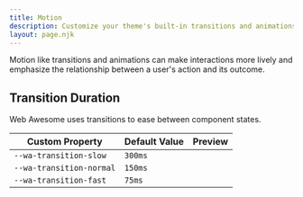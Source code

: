 ```yaml
---
title: Motion
description: Customize your theme's built-in transitions and animations with Web Awesome's motion properties.
layout: page.njk
---
```


<style>
  .swatch {
    background-color: var(--wa-color-neutral-fill-normal);
    border: none;
  }
  .swatch:hover {
    background-color: var(--wa-color-brand-fill-loud);
  }
</style>

Motion like transitions and animations can make interactions more lively and emphasize the relationship between a user's action and its outcome.

## Transition Duration

Web Awesome uses transitions to ease between component states.

| Custom Property               | Default Value |  Preview                        |
| ----------------------------- | - | ------------------------------- |
| `--wa-transition-slow`   | <code>300ms</code> | <div class="swatch" style="transition: background-color var(--wa-transition-slow)"></div> |
| `--wa-transition-normal`   | <code>150ms</code> | <div class="swatch" style="transition: background-color var(--wa-transition-normal)"></div> |
| `--wa-transition-fast`   | <code>75ms</code> | <div class="swatch" style="transition: background-color var(--wa-transition-fast)"></div> |
